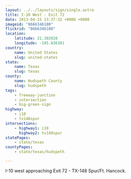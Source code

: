 ```yaml
---
layout: ../../layouts/sign/single.astro
title: I-10 West - Exit 72
date: 2013-04-15 13:37:32 +0000 +0000
imageid: "8666346180"
flickrid: "8666346180"
location:
    latitude: 31.302028
    longitude: -105.836381
country:
    name: United States
    slug: united-states
state:
    name: Texas
    slug: texas
county:
    name: Hudspeth County
    slug: hudspeth
tags:
    - freeway-junction
    - intersection
    - big-green-sign
highway:
    - i10
    - tx148spur
intersections:
    - highway1: i10
      highway2: tx148spur
statePages:
    - state/texas
countyPages:
    - state/texas/hudspeth

---
```

I-10 west approaching Exit 72 - TX-148 Spur/Ft. Hancock.